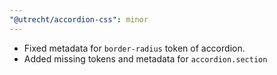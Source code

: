 ```yaml
---
"@utrecht/accordion-css": minor
---
```


- Fixed metadata for `border-radius` token of accordion.
- Added missing tokens and metadata for `accordion.section`
